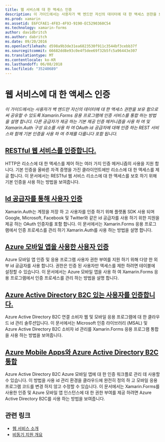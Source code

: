```yaml
---
title: 웹 서비스에 대 한 액세스 인증
description: 이 가이드에서는 사용자가 백 엔드만 자신의 데이터에 대 한 액세스 권한을 보유 함으로써 공유할 수 있도록 Xamarin.Forms 응용 프로그램에 인증 서비스를 통합 하는 방법을 설명 합니다.
ms.prod: xamarin
ms.assetid: E6FCFAE1-4F83-4F93-9190-EC5290360C54
ms.technology: xamarin-forms
author: davidbritch
ms.author: dabritch
ms.date: 09/20/2016
ms.openlocfilehash: d598a9b3de31ea6823530f911c3544bf3cebb37f
ms.sourcegitcommit: 66682dd8e93c0e4f5dee69f32b5fc5a96443e307
ms.translationtype: MT
ms.contentlocale: ko-KR
ms.lasthandoff: 06/08/2018
ms.locfileid: "35240689"
---
```

# <a name="authenticating-access-to-web-services"></a>웹 서비스에 대 한 액세스 인증

_이 가이드에서는 사용자가 백 엔드만 자신의 데이터에 대 한 액세스 권한을 보유 함으로써 공유할 수 있도록 Xamarin.Forms 응용 프로그램에 인증 서비스를 통합 하는 방법을 설명 합니다. 다른 공급자가 제공 하는 기본 제공 인증 메커니즘을 사용 하 여 및 Xamarin.Auth 구성 요소를 사용 하 여 OAuth id 공급자에 대해 인증 하는 REST 서비스와 함께 기본 인증을 사용 하 여 주제를 다룹니다 포함 됩니다._

## <a name="authenticating-a-restful-web-servicerestmd"></a>[RESTful 웹 서비스를 인증합니다.](rest.md)

HTTP은 리소스에 대 한 액세스를 제어 하는 여러 가지 인증 메커니즘의 사용을 지원 합니다. 기본 인증을 올바른 자격 증명을 가진 클라이언트에만 리소스에 대 한 액세스를 제공 합니다. 이 문서에서는 RESTful 웹 서비스 리소스에 대 한 액세스를 보호 하기 위해 기본 인증을 사용 하는 방법을 보여줍니다.

## <a name="authenticating-users-with-an-identity-provideroauthmd"></a>[Id 공급자를 통해 사용자 인증](oauth.md)

Xamarin.Auth는 계정을 저장 하 고 사용자를 인증 하기 위해 플랫폼 SDK 사용 되며 Google, Microsoft, Facebook 및 Twitter와 같은 id 공급자를 사용 하기 위한 지원을 제공 하는 OAuth 인증자를 포함 합니다. 이 문서에서는 Xamarin.Forms 응용 프로그램에서 인증 프로세스를 관리 하기 Xamarin.Auth를 사용 하는 방법을 설명 합니다.

## <a name="authenticating-users-with-azure-mobile-appsazuremd"></a>[Azure 모바일 앱을 사용한 사용자 인증](azure.md)

Azure 모바일 앱 인증 및 응용 프로그램 사용자 권한 부여를 지원 하기 위해 다양 한 외부 id 공급자를 사용 합니다. 권한은 인증 된 사용자만 액세스를 제한 하려면 테이블에 설정할 수 있습니다. 이 문서에서는 Azure 모바일 앱을 사용 하 여 Xamarin.Forms 응용 프로그램에서 인증 프로세스를 관리 하는 방법을 설명 합니다.

## <a name="authenticating-users-with-azure-active-directory-b2cazure-ad-b2cmd"></a>[Azure Active Directory B2C 있는 사용자를 인증합니다.](azure-ad-b2c.md)

Azure Active Directory B2C 연결 소비자 웹 및 모바일 응용 프로그램에 대 한 클라우드 id 관리 솔루션입니다. 이 문서에서는 Microsoft 인증 라이브러리 (MSAL) 및 Azure Active Directory B2C 소비자 id 관리를 Xamarin.Forms 응용 프로그램 통합을 사용 하는 방법을 보여줍니다.

## <a name="integrating-azure-active-directory-b2c-with-azure-mobile-appsazure-ad-b2c-mobile-appmd"></a>[Azure Mobile Apps와 Azure Active Directory B2C 통합](azure-ad-b2c-mobile-app.md)

Azure Active Directory B2C Azure 모바일 앱에 대 한 인증 워크플로 관리 데 사용할 수 있습니다. 이 방법을 사용 id 관리 환경을 클라우드에 완전히 정의 하 고 모바일 응용 프로그램 코드를 변경 하지 않고 수정할 수 있습니다. 이 문서에서는 Xamarin.Forms를 사용한 인증 및 Azure 모바일 앱 인스턴스에 대 한 권한 부여를 제공 하려면 Azure Active Directory B2C를 사용 하는 방법을 보여줍니다.

## <a name="related-links"></a>관련 링크

- [웹 서비스 소개](~/cross-platform/data-cloud/web-services/index.md)
- [비동기 지원 개요](~/cross-platform/platform/async.md)
